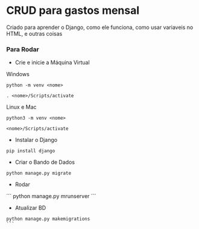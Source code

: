# CRUD para gastos mensal

Criado para aprender o Django, como ele funciona, como usar variaveis no HTML, e outras coisas

### Para Rodar

- Crie e inicie a Máquina Virtual

Windows
```
python -m venv <nome>

. <nome>/Scripts/activate
```

Linux e Mac
```
python3 -m venv <nome> 

<nome>/Scripts/activate
```

- Instalar o Django

```
pip install django
```

- Criar o Bando de Dados

```
python manage.py migrate
```

- Rodar 

´´´
python manage.py mrunserver
´´´

- Atualizar BD

````
python manage.py makemigrations
```
